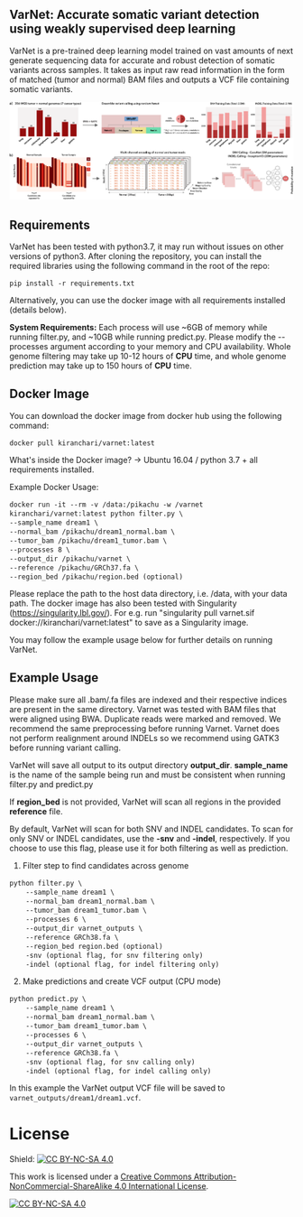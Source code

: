 ## VarNet: Accurate somatic variant detection using weakly supervised deep learning

VarNet is a pre-trained deep learning model trained on vast amounts of next generate sequencing data for accurate and robust detection of somatic variants across samples. It takes as input raw read information in the form of matched (tumor and normal) BAM files and outputs a VCF file containing somatic variants. 

![VarNet summary](varnet.png)

<!-- ## Publication: Please cite VarNet if you use it in your work. -->

<!-- ## Table of Contents
**[Requirements](#requirements)**<br/>
**[Docker Image](#docker-image)**<br/>
**[Example Usage](#example-usage)**<br/>
 -->

## Requirements
VarNet has been tested with python3.7, it may run without issues on other versions of python3. After cloning the repository, you can install the required libraries using the following command in the root of the repo:

```
pip install -r requirements.txt 
```

Alternatively, you can use the docker image with all requirements installed (details below).

**System Requirements:** Each process will use ~6GB of memory while running filter.py, and ~10GB while running predict.py. Please modify the --processes argument according to your memory and CPU availability. Whole genome filtering may take up 10-12 hours of **CPU** time, and whole genome prediction may take up to 150 hours of **CPU** time.

## Docker Image
You can download the docker image from docker hub using the following command:

```
docker pull kiranchari/varnet:latest
```

What's inside the Docker image?
-> Ubuntu 16.04 / python 3.7 + all requirements installed. 

Example Docker Usage:

```
docker run -it --rm -v /data:/pikachu -w /varnet kiranchari/varnet:latest python filter.py \
--sample_name dream1 \
--normal_bam /pikachu/dream1_normal.bam \
--tumor_bam /pikachu/dream1_tumor.bam \
--processes 8 \
--output_dir /pikachu/varnet \
--reference /pikachu/GRCh37.fa \
--region_bed /pikachu/region.bed (optional)
```
Please replace the path to the host data directory, i.e. /data, with your data path. The docker image has also been tested with Singularity (https://singularity.lbl.gov/). For e.g. run "singularity pull varnet.sif docker://kiranchari/varnet:latest" to save as a Singularity image. 

You may follow the example usage below for further details on running VarNet.

## Example Usage

Please make sure all .bam/.fa files are indexed and their respective indices are present in the same directory. Varnet was tested with BAM files that were aligned using BWA. Duplicate reads were marked and removed. We recommend the same preprocessing before running Varnet. Varnet does not perform realignment around INDELs so we recommend using GATK3 before running variant calling. 

VarNet will save all output to its output directory **output\_dir**. **sample\_name** is the name of the sample being run and must be consistent when running filter.py and predict.py   

If **region\_bed** is not provided, VarNet will scan all regions in the provided **reference** file. 

By default, VarNet will scan for both SNV and INDEL candidates. To scan for only SNV or INDEL candidates, use the **-snv** and **-indel**, respectively. If you choose to use this flag, please use it for both filtering as well as prediction.

1. Filter step to find candidates across genome
```
python filter.py \
    --sample_name dream1 \
    --normal_bam dream1_normal.bam \
    --tumor_bam dream1_tumor.bam \
    --processes 6 \
    --output_dir varnet_outputs \
    --reference GRCh38.fa \
    --region_bed region.bed (optional)
    -snv (optional flag, for snv filtering only)
    -indel (optional flag, for indel filtering only)
```
2. Make predictions and create VCF output (CPU mode)
```
python predict.py \
	--sample_name dream1 \
	--normal_bam dream1_normal.bam \
	--tumor_bam dream1_tumor.bam \
	--processes 6 \
	--output_dir varnet_outputs \
	--reference GRCh38.fa \
	-snv (optional flag, for snv calling only)
	-indel (optional flag, for indel calling only)
```

In this example the VarNet output VCF file will be saved to `varnet_outputs/dream1/dream1.vcf`.

# License

Shield: [![CC BY-NC-SA 4.0][cc-by-nc-sa-shield]][cc-by-nc-sa]

This work is licensed under a
[Creative Commons Attribution-NonCommercial-ShareAlike 4.0 International License][cc-by-nc-sa].

[![CC BY-NC-SA 4.0][cc-by-nc-sa-image]][cc-by-nc-sa]

[cc-by-nc-sa]: http://creativecommons.org/licenses/by-nc-sa/4.0/
[cc-by-nc-sa-image]: https://licensebuttons.net/l/by-nc-sa/4.0/88x31.png
[cc-by-nc-sa-shield]: https://img.shields.io/badge/License-CC%20BY--NC--SA%204.0-lightgrey.svg
